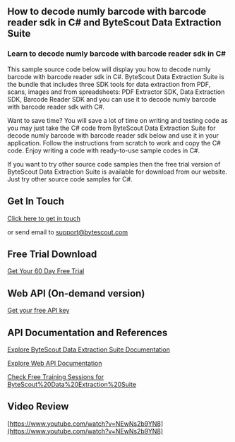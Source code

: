 ## How to decode numly barcode with barcode reader sdk in C# and ByteScout Data Extraction Suite

### Learn to decode numly barcode with barcode reader sdk in C#

This sample source code below will display you how to decode numly barcode with barcode reader sdk in C#. ByteScout Data Extraction Suite is the bundle that includes three SDK tools for data extraction from PDF, scans, images and from spreadsheets: PDF Extractor SDK, Data Extraction SDK, Barcode Reader SDK and you can use it to decode numly barcode with barcode reader sdk with C#.

Want to save time? You will save a lot of time on writing and testing code as you may just take the C# code from ByteScout Data Extraction Suite for decode numly barcode with barcode reader sdk below and use it in your application. Follow the instructions from scratch to work and copy the C# code. Enjoy writing a code with ready-to-use sample codes in C#.

If you want to try other source code samples then the free trial version of ByteScout Data Extraction Suite is available for download from our website. Just try other source code samples for C#.

## Get In Touch

[Click here to get in touch](https://bytescout.zendesk.com/hc/en-us/requests/new?subject=ByteScout%20Data%20Extraction%20Suite%20Question)

or send email to [support@bytescout.com](mailto:support@bytescout.com?subject=ByteScout%20Data%20Extraction%20Suite%20Question) 

## Free Trial Download

[Get Your 60 Day Free Trial](https://bytescout.com/download/web-installer?utm_source=github-readme)

## Web API (On-demand version)

[Get your free API key](https://pdf.co/documentation/api?utm_source=github-readme)

## API Documentation and References

[Explore ByteScout Data Extraction Suite Documentation](https://bytescout.com/documentation/index.html?utm_source=github-readme)

[Explore Web API Documentation](https://pdf.co/documentation/api?utm_source=github-readme)

[Check Free Training Sessions for ByteScout%20Data%20Extraction%20Suite](https://academy.bytescout.com/)

## Video Review

[https://www.youtube.com/watch?v=NEwNs2b9YN8](https://www.youtube.com/watch?v=NEwNs2b9YN8)
